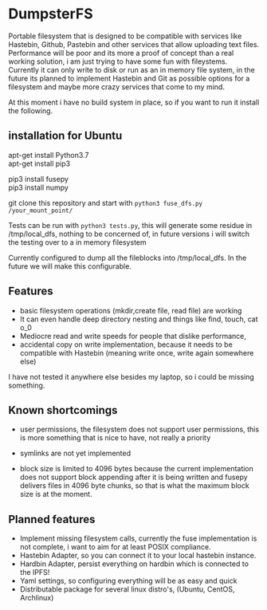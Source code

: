 # DumpsterFS


Portable filesystem that is designed to be compatible with services like Hastebin, Github, Pastebin and other services that allow uploading text files. Performance will be poor and its more a proof of concept than a real working solution, i am just trying to have some fun with fileystems. Currently it can only write to disk or run as an in memory file system, in the future its planned to implement Hastebin and Git as possible options for a filesystem and maybe more crazy services that come to my mind. 

At this moment i have no build system in place, so if you want to run it install the following.

## installation for Ubuntu  
apt-get install Python3.7  
apt-get install pip3  

pip3 install fusepy  
pip3 install numpy  

git clone this repository and start with `python3 fuse_dfs.py /your_mount_point/`  

Tests can be run with `python3 tests.py`, this will generate some residue in /tmp/local_dfs, nothing to be concerned of, in future versions i will switch the testing over to a in memory filesystem

Currently configured to dump all the fileblocks into /tmp/local_dfs. In the future we will make this configurable. 

## Features

- basic filesystem operations (mkdir,create file, read file) are working
- It can even handle deep directory nesting and things like find, touch, cat o_0 
- Mediocre read and write speeds for people that dislike performance,
- accidental copy on write implementation, because it needs to be compatible with Hastebin (meaning write once, write again somewhere else)

I have not tested it anywhere else besides my laptop, so i could be missing something.   

## Known shortcomings  
- user permissions, the filesystem does not support user permissions, this is more something that is nice to have, not really a priority 

- symlinks are not yet implemented  

- block size is limited to 4096 bytes because the current implementation does not support block appending after it is being written and fusepy delivers files in 4096 byte chunks, so that is what the maximum block size is at the moment. 


## Planned features 

- Implement missing filesystem calls, currently the fuse implementation is not complete, i want to aim for at least POSIX compliance.
- Hastebin Adapter, so you can connect it to your local hastebin instance. 
- Hardbin Adapter, persist everything on hardbin which is connected to the IPFS!
- Yaml settings, so configuring everything will be as easy and quick
- Distributable package for several linux distro's, (Ubuntu, CentOS, Archlinux)




